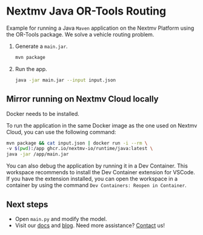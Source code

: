# Nextmv Java OR-Tools Routing

Example for running a Java `Maven` application on the Nextmv Platform using the
OR-Tools package. We solve a vehicle routing problem.

1. Generate a `main.jar`.

    ```bash
    mvn package
    ```

1. Run the app.

    ```bash
    java -jar main.jar --input input.json
    ```

## Mirror running on Nextmv Cloud locally

Docker needs to be installed.

To run the application in the same Docker image as the one used on Nextmv
Cloud, you can use the following command:

```bash
mvn package && cat input.json | docker run -i --rm \
-v $(pwd):/app ghcr.io/nextmv-io/runtime/java:latest \
java -jar /app/main.jar
```

You can also debug the application by running it in a Dev Container. This
workspace recommends to install the Dev Container extension for VSCode. If you
have the extension installed, you can open the workspace in a container by using
the command `Dev Containers: Reopen in Container`.

## Next steps

* Open `main.py` and modify the model.
* Visit our [docs][docs] and [blog][blog]. Need more assistance?
  [Contact][contact] us!

[docs]: https://docs.nextmv.io
[blog]: https://www.nextmv.io/blog
[contact]: https://www.nextmv.io/contact
